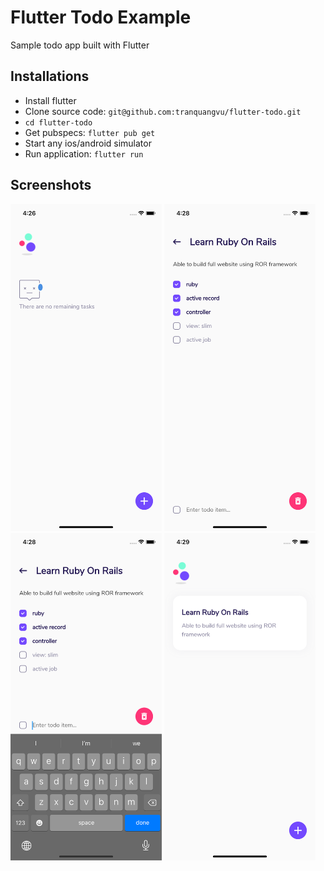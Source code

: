 # Flutter Todo Example

Sample todo app built with Flutter

## Installations

- Install flutter
- Clone source code: `git@github.com:tranquangvu/flutter-todo.git`
- `cd flutter-todo`
- Get pubspecs: `flutter pub get`
- Start any ios/android simulator
- Run application: `flutter run`

## Screenshots

<p float="left">
  <img src="./docs/screenshots/ss1.png" width="48%" />
  <img src="./docs/screenshots/ss2.png" width="48%" />
  <img src="./docs/screenshots/ss3.png" width="48%" />
  <img src="./docs/screenshots/ss4.png" width="48%" />
</p>
